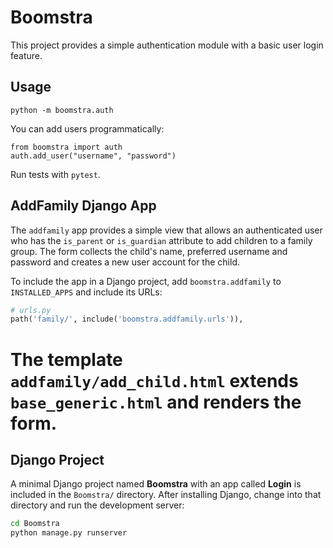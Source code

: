 # Boomstra

This project provides a simple authentication module with a basic user login feature.

## Usage

```
python -m boomstra.auth
```

You can add users programmatically:

```
from boomstra import auth
auth.add_user("username", "password")
```

Run tests with `pytest`.


## AddFamily Django App

The `addfamily` app provides a simple view that allows an authenticated user who
has the `is_parent` or `is_guardian` attribute to add children to a family
group. The form collects the child's name, preferred username and password and
creates a new user account for the child.

To include the app in a Django project, add `boomstra.addfamily` to
`INSTALLED_APPS` and include its URLs:

```python
# urls.py
path('family/', include('boomstra.addfamily.urls')),
```

The template `addfamily/add_child.html` extends `base_generic.html` and renders
the form.
=======
## Django Project

A minimal Django project named **Boomstra** with an app called **Login** is included in the `Boomstra/` directory. After installing Django, change into that directory and run the development server:

```bash
cd Boomstra
python manage.py runserver
```
